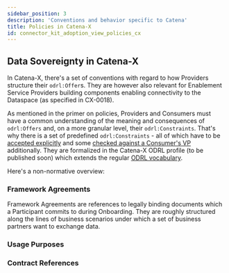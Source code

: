```yaml
---
sidebar_position: 3
description: 'Conventions and behavior specific to Catena'
title: Policies in Catena-X
id: connector_kit_adoption_view_policies_cx
---
```


## Data Sovereignty in Catena-X

In Catena-X, there's a set of conventions with regard to how Providers structure their `odrl:Offer`s. They are however
also relevant for Enablement Service Providers building components enabling connectivity to the Dataspace (as specified
in CX-0018).

As mentioned in the primer on policies, Providers and Consumers must have a common
understanding of the meaning and consequences of `odrl:Offers` and, on a more granular level, their `odrl:Constraints`.
That's why there is a set of predefined `odrl:Constraints` - all of which have to be [accepted explicitly](working-with-policies.md#consumer-side-odrloffer-in-a-contractrequestmessage)
and some [checked against a Consumer's VP](working-with-policies.md#provider-side-checking-a-consumers-verifiable-presentation) additionally.
They are formalized in the Catena-X ODRL profile (to be published soon) which extends the regular [ODRL vocabulary](https://www.w3.org/TR/odrl-vocab/).

Here's a non-normative overview:

### Framework Agreements

Framework Agreements are references to legally binding documents which a Participant commits to during Onboarding. They
are roughly structured along the lines of business scenarios under which a set of business partners want to exchange
data.

### Usage Purposes


### Contract References

